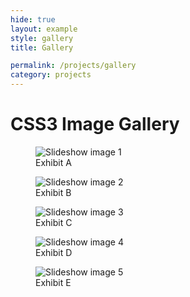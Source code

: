 ```yaml
---
hide: true
layout: example
style: gallery
title: Gallery

permalink: /projects/gallery
category: projects
---
```


CSS3 Image Gallery
=================

<figure>
  <img src="/img/slideshow/ss01.jpg" alt="Slideshow image 1">
  <figcaption>Exhibit A</figcaption>
</figure>

<figure>
  <img src="/img/slideshow/ss02.jpg" alt="Slideshow image 2">
  <figcaption>Exhibit B</figcaption>
</figure>

<figure>
  <img src="/img/slideshow/ss03.jpg" alt="Slideshow image 3">
  <figcaption>Exhibit C</figcaption>
</figure>

<figure>
  <img src="/img/slideshow/ss04.jpg" alt="Slideshow image 4">
  <figcaption>Exhibit D</figcaption>
</figure>

<figure>
  <img src="/img/slideshow/ss05.jpg" alt="Slideshow image 5">
  <figcaption>Exhibit E</figcaption>
</figure>
